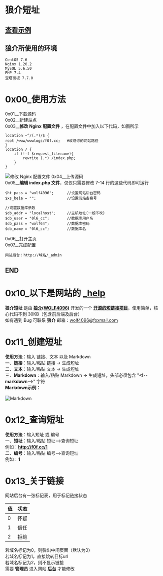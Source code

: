 # 狼介短址
## [查看示例][6]
## 狼介所使用的环境
    CentOS 7.6  
    Nginx 1.20.2  
    MySQL 5.6.50  
    PHP 7.4  
    宝塔面板 7.7.0
# 0x00_使用方法
0x01__下载源码  
0x02__新建站点  
0x03__**修改 Nginx 配置文件** ，在配置文件中加入以下代码，如图所示

    location ~^/(.*)/$ {
    root /www/wwwlogs/f0f.cc;   #改成你的网站路径
    }
    location / {
        if (!-f $request_filename){
            rewrite (.*) /index.php;
        }
    }
![修改 Nginx 配置文件][3]
0x04__上传源码  
0x05__**编辑 index.php 文件**，仅仅只需要修改 7-14 行的这些代码即可运行

    $ht_pass = "wolf4096";      //设置网站后台密码
    $xs_beia = "";              //设置网站备案号

    //设置数据库参数
    $db_addr = "localhost";     //主机地址(一般不改)
    $db_user = "0l6_cc";        //数据库用户名
    $db_pass = "wolf64";        //数据库密码
    $db_name = "0l6_cc";        //数据库名
0x06__打开主页  
0x07__完成配置  

    网站后台：http://域名/_admin
## END

# 0x10_以下是网站的 [_help][7]

**狼介短址** 是由 **[狼介(WOLF4096)][1]** 开发的一个 **[开源的短链接项目][2]**，使用简单，核心代码不到 30KB（包含前后端及后台）  
如有遇到 Bug 可联系 **狼介**  邮箱：wolf4096@foxmail.com

# 0x11_创建短址
**使用方法**：输入 链接、文本 以及 Markdown  
一、**链接**：输入/粘贴 链接 → 生成短址  
二、**文本**：输入/粘贴 文本 → 生成短址  
三、**Markdown**：输入/粘贴 Markdown → 生成短址，头部必须包含 "**&lt;!--markdown--&gt;**" 字符  
**Markdown示例：**<br />  
![Markdown][4]

# 0x12_查询短址

**使用方法**：输入短址 或 编号  
一、**短址**：输入/粘贴 短址-->查询短址  
例如：**http://f0f.cc/1**  
二、**编号**：输入/粘贴 编号-->查询短址  
例如：**1**  

# 0x13_关于链接
网站后台有一张标记表，用于标记链接状态

|  值   | 状态  |
|  ----  | ----  |
| 0  | 怀疑 |
| 1  | 信任 |
| 2  | 拒绝 |

若域名标记为0，则弹出中间页面（默认为0）  
若域名标记为1，直接跳转目标url  
若域名标记为2，则不显示链接  
需要 **管理员** 进入网站 **[后台][5]** 才能修改

  [1]: https://blog.wolf4096.top
  [2]: https://github.com/WOLF4096
  [3]: https://s.cdnv1.hanwuss.com/static/upload/wolf4096/20220410/202204101321213130.png
  [4]: https://s.cdnv1.hanwuss.com/static/upload/wolf4096/20220410/202204101321216224.png
  [5]: http://f0f.cc/_admin
  [6]: http://f0f.cc
  [7]: http://f0f.cc/_help

